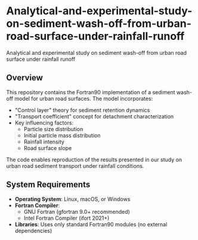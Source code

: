 # Analytical-and-experimental-study-on-sediment-wash-off-from-urban-road-surface-under-rainfall-runoff
Analytical and experimental study on sediment wash-off from urban road surface under rainfall runoff

## Overview
This repository contains the Fortran90 implementation of a sediment wash-off model for urban road surfaces. The model incorporates:
- "Control layer" theory for sediment retention dynamics
- "Transport coefficient" concept for detachment characterization
- Key influencing factors:
  - Particle size distribution
  - Initial particle mass distribution
  - Rainfall intensity
  - Road surface slope

The code enables reproduction of the results presented in our study on urban road sediment transport under rainfall conditions.
## System Requirements
- **Operating System**: Linux, macOS, or Windows
- **Fortran Compiler**: 
  - GNU Fortran (gfortran 9.0+ recommended)
  - Intel Fortran Compiler (ifort 2021+)
- **Libraries**: Uses only standard Fortran90 modules (no external dependencies)
